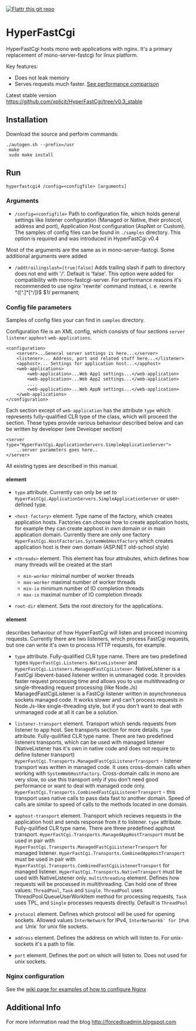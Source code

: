 [![Flattr this git repo](http://api.flattr.com/button/flattr-badge-large.png)](https://flattr.com/submit/auto?user_id=xplicit-ru&url=https://github.com/xplicit/HyperFastCgi&title=HyperFastCgi&language=&tags=github&category=software)
# HyperFastCgi

HyperFastCgi hosts mono web applications with nginx. It's a primary replacement of mono-server-fastcgi for linux platform.

Key features:
* Does not leak memory
* Serves requests much faster. [See performance comparison](http://forcedtoadmin.blogspot.ru/2013/11/servicestack-performance-in-mono-p2.html#stat)

Latest stable version https://github.com/xplicit/HyperFastCgi/tree/v0.3_stable

## Installation

Download the source and perform commands:

    ./autogen.sh --prefix=/usr
     make
     sudo make install

## Run

    hyperfastcgi4 /config=<configfile> [arguments]

### Arguments

* `/config=<configfile>` Path to configuration file, which holds general settings like listener configuration (Managed or Native, their protocol, address and port), Application Host configuration (AspNet or Custom). The samples of config files can be found in `./samples` directory. This option is required and was introduced in HyperFastCgi v0.4

Most of the arguments are the same as in mono-server-fastcgi. Some additional arguments were added

* `/addtrailingslash=[true|false]` Adds trailing slash if path to directory does not end with '/'. Default is 'false'. This option were added for compatibility with mono-fastcgi-server. For performance reasons it's recommended to use nginx 'rewrite' command instead, i. e.
    rewrite ^([^.]*[^/])$ $1/ permanent;

### Config file parameters

Samples of config files your can find in `samples` directory.

Configuration file is an XML config, which consists of four sections `server` `listener` `apphost` `web-applications`. 

    <configuration>
    	<server>...General server settings is here...</server>
    	<listener>... Address, port and related stuff here...</listener>
    	<apphost>... Settings for application host...</apphost>
    	<web-applications>
    		<web-application>...Web App1 settings...</web-application>
    		<web-application>...Web App2 settings...</web-application>
    		....
    		<web-application>...Web AppN settings...</web-application>
    	</web-applications>
    </configuration>

Each section except of `web-application` has the attribute `type` which represents fully-qualified CLR type of the class, which will proceed the section. These types provide various behaviour described below and can be written by developer (see Developer section) 

	<server type="HyperFastCgi.ApplicationServers.SimpleApplicationServer">
		..server parameters goes here..
	</server>

All existing types are described in this manual.

#### <server> element

* `type` attribute. Currently can only be set to `HyperFastCgi.ApplicationServers.SimpleApplicationServer` or user-defined type.

* `<host-factory>` element. Type name of the factory, which creates application hosts. Factories can choose how to create application hosts, for example they can create apphost in own domain or in main application domain. Currently there are only one factory `HyperFastCgi.HostFactories.SystemWebHostFactory` which creates application host is their own domain (ASP.NET old-school style)  

* `<threads>` element. This element has four attrubutes, which defines how many threads will be created at the start
	* `min-worker` minimal number of worker threads
	* `max-worker` maximal number of worker threads
	* `min-io` minimum number of IO completion threads
	* `max-io` maximal number of IO completion threads

* `root-dir` element. Sets the root directory for the applications.

#### <listener> element

<listener> describes behaviour of how HyperFastCgi will listen and proceed incoming requests. Currently there are two listeners, which process FastCgi requests, but one can write it's own to process HTTP requests, for example. 

* `type` attribute. Fully-qualified CLR type name. There are two predefined types `HyperFastCgi.Listeners.NativeListener` and `HyperFastCgi.Listeners.ManagedFastCgiListener`.
	NativeListener is a FastCgi libevent-based listener written in unmanaged code. It provides faster request processing time and allows you to use multithreading or single-threading request processing (like Node.Js)
	ManagedFastCgiListener is a FastCgi listener written in asynchroneous sockets managed code. It works slower and can't process requests in Node.Js-like single-threading style, but if you don't want to deal with unmanaged code at all it can be a solution.

* `listener-transport` element. Transport which sends requests from listener to app host. See transports section for more details.
	`type` attribute. Fully-quilified CLR type name. There are two predefined listeners transports, which can be used with managed listener (NativeListener has it's own in native code and does not require to define listener transport)     	         	 
	    `HyperFastCgi.Transports.ManagedFastCgiListenerTransport` - listener transport was written in managed code. It uses cross-domain calls when working with `SystemWebHostFactory`. Cross-domain calls in mono are very slow, so use this transport only if you don't need good performance or want to deal with managed code only. 
	    `HyperFastCgi.Transports.CombinedFastCgiListenerTransport` - this transport uses native calls to pass data fast to another domain. Speed of calls are similar to speed of calls to the methods located in one domain.

* `apphost-transport` element. Transport which recieves requests in the application host and sends response from it to listener. 
	`type` attribute. Fully-quilified CLR type name. There are three predefined apphost transport.
		`HyperFastCgi.Transports.ManagedAppHostTransport` must be used in pair with `HyperFastCgi.Transports.ManagedFastCgiListenerTransport` for managed listener.
		`HyperFastCgi.Transports.CombinedAppHostTransport` must be used in pair with `HyperFastCgi.Transports.CombinedFastCgiListenerTransport` for managed listener.
		`HyperFastCgi.Transports.NativeTransport` must be used with NativeListener only.
	`multithreading` element. Defines how requests will be processed in multithreading. Can hold one of three values: `ThreadPool`, `Task` and `Single`. `ThreadPool` uses ThreadPool.QueueUserWorkItem method for processing requests, `Task` uses TPL, and `Single` processes requests directly. Default is `ThreadPool`

* `protocol` element. Defines which protocol will be used for opening sockets. Allowed values `InterNetwork` for IPv4, `InterNetwork6' for IPv6 and `Unix` for unix file sockets.
* `address` element. Defines the address on which will listen to. For unix-sockets it's a path to file.
* `port` element. Defines the port on which will listen to. Does not used for unix sockets. 
	     
### Nginx configuration

See the [wiki page for examples of how to configure Nginx](https://github.com/xplicit/HyperFastCgi/wiki/Nginx-configuration)

## Additional Info

For more information read the blog
http://forcedtoadmin.blogspot.com
